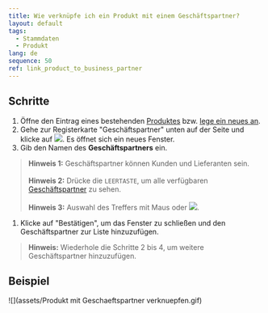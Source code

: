 ```yaml
---
title: Wie verknüpfe ich ein Produkt mit einem Geschäftspartner?
layout: default
tags:
  - Stammdaten
  - Produkt
lang: de
sequence: 50
ref: link_product_to_business_partner
---
```


## Schritte
1. Öffne den Eintrag eines bestehenden [Produktes](Menu) bzw. [lege ein neues an](NeuesProdukt).
1. Gehe zur Registerkarte "Geschäftspartner" unten auf der Seite und klicke auf ![](assets/Neu_hinzufuegen_Button.png). Es öffnet sich ein neues Fenster.
1. Gib den Namen des **Geschäftspartners** ein.
 >**Hinweis 1:** Geschäftspartner können Kunden und Lieferanten sein.<br><br>
 >**Hinweis 2:** Drücke die `LEERTASTE`, um alle verfügbaren [Geschäftspartner](Neuer_Geschaeftspartner) zu sehen.<br><br>
 >**Hinweis 3:** Auswahl des Treffers mit Maus oder ![](assets/Workflow_Auftrag_Bis_Rechnung_WebUI-73797.png).

1. Klicke auf "Bestätigen", um das Fenster zu schließen und den Geschäftspartner zur Liste hinzuzufügen.
 >**Hinweis:** Wiederhole die Schritte 2 bis 4, um weitere Geschäftspartner hinzuzufügen.

## Beispiel
![](assets/Produkt mit Geschaeftspartner verknuepfen.gif)
